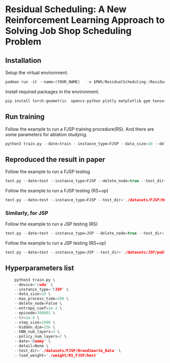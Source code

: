 # Residual Scheduling: A New Reinforcement Learning Approach to Solving Job Shop Scheduling Problem

## Installation

Setup the virtual environment.
```c
podman run -it --name={YOUR_NAME}   -v $PWS/ResidualScheduling:/ResidualScheduling pytorch/pytorch:1.11.0-cuda11.3-cudnn8-runtime
```

Install required packages in the environment.
```c
pip install torch-geometric  opencv-python plotly matplotlib gym tensorboard pandas colorhash
```
## Run training
Follow the example to run a FJSP training procedure(RS). And there are some parameters for ablation studying.
```c
python3 train.py --date=train --instance_type=FJSP --data_size=10 --delete_node=true
```

## Reproduced the result in paper
Follow the example to run a FJSP testing 
```c
test.py --date=test --instance_type=FJSP --delete_node=true --test_dir='./datasets/FJSP/Hurink_Data/Text/vdata' --load_model='./weight/RS_FJSP/best'
```
Follow the example to run a FJSP testing (RS+op)
```c
test.py --date=test --instance_type=FJSP --test_dir='./datasets/FJSP/Hurink_Data/Text/vdata' --load_model='./weight/RS+op_FJSP/best'
```

### Similarly, for JSP
Follow the example to run a JSP testing (RS)
```c
test.py --date=test --instance_type=JSP --delete_node=true --test_dir='./datasets/JSP/public_benchmark/ta' --load_model='./weight/RS_JSP/best'
```
Follow the example to run a JSP testing (RS+op)
```c
test.py --date=test --instance_type=JSP --test_dir='./datasets/JSP/public_benchmark/ta' --load_model='./weight/RS+op_JSP/best'
```

## Hyperparameters list
```c
    python3 train.py \
    --device='cuda' \
    --instance_type='FJSP' \
    --data_size=10 \
    --max_process_time=100 \
    --delete_node=False \
    --entropy_coef=1e-2 \
    --episode=300001 \
    --lr=1e-4 \
    --step_size=1000 \
    --hidden_dim=256 \
    --GNN_num_layers=3 \
    --policy_num_layers=2 \
    --date='Dummy' \
    --detail=None \
    --test_dir='./datasets/FJSP/Brandimarte_Data' \
    --load_weight='./weight/RS_FJSP/best'
```